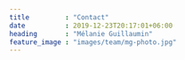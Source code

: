 ```yaml
---
title         : "Contact"
date          : 2019-12-23T20:17:01+06:00
heading       : "Mélanie Guillaumin"
feature_image : "images/team/mg-photo.jpg"
---
```


